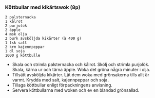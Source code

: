 ### Köttbullar med kikärtswok (8p)
```
2 palsternacka
1 kålrot
2 purjolök
2 äpple
4 msk olja
2 burk avsköljda kikärter (à 400 g)
1 tsk salt
2 krm kajennpeppar
1 dl soja
1000 g köttbulle 
```
* Skala och strimla palsternacka och kålrot. Skölj och strimla purjolök. Skala,
  kärna ur och tärna äpple. Woka det gröna några minuter i olja.
* Tillsätt avsköljda kikärter. Låt dem woka med grönsakerna tills allt är
  varmt. Krydda med salt, kajennpeppar och soja.
* Tillaga köttbullar enligt förpackningens anvisning.
* Servera köttbullarna med woken och ev en blandad grönsallad.
